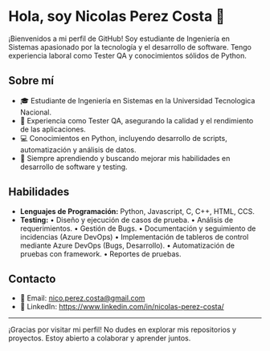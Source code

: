# Hola, soy Nicolas Perez Costa 👋

¡Bienvenidos a mi perfil de GitHub! Soy estudiante de Ingeniería en Sistemas apasionado por la tecnología y el desarrollo de software. Tengo experiencia laboral como Tester QA y conocimientos sólidos de Python.

## Sobre mí

- 🎓 Estudiante de Ingeniería en Sistemas en la Universidad Tecnologica Nacional.
- 💼 Experiencia como Tester QA, asegurando la calidad y el rendimiento de las aplicaciones.
- 💻 Conocimientos en Python, incluyendo desarrollo de scripts, automatización y análisis de datos.
- 🌱 Siempre aprendiendo y buscando mejorar mis habilidades en desarrollo de software y testing.


## Habilidades

- **Lenguajes de Programación:** Python, Javascript, C, C++, HTML, CCS.
- **Testing:** • Diseño y ejecución de casos de prueba.
               • Análisis de requerimientos.
               • Gestión de Bugs.
               • Documentación y seguimiento de incidencias (Azure DevOps)
               • Implementación de tableros de control mediante Azure DevOps (Bugs, Desarrollo).
               • Automatización de pruebas con framework.
               • Reportes de pruebas.

## Contacto

- 📧 Email: nico.perez.costa@gmail.com
- 💼 LinkedIn: https://www.linkedin.com/in/nicolas-perez-costa/


---

¡Gracias por visitar mi perfil! No dudes en explorar mis repositorios y proyectos. Estoy abierto a colaborar y aprender juntos.
